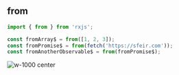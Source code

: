 ## from

```typescript
import { from } from 'rxjs';

const fromArray$ = from([1, 2, 3]);
const fromPromise$ = from(fetch('https://sfeir.com'));
const fromAnotherObservable$ = from(fromPromise$);
```

<!-- .element: class="big-code block" -->

![w-1000 center](./assets/images/diagrams/factory_from.svg)
